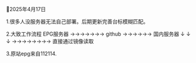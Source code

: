


🍔2025年4月17日 

1.很多人没服务器无法自己部署。后期更新完善台标模糊匹配。

2.大致工作流程  EPG服务器 →→→→→→→ github →→→→→→  国内服务器
                                  ↓
                                  ↓
                                  ↓  →→→→→→→→ 直接通过镜像读取

3.原站epg来自112114.
                                  
